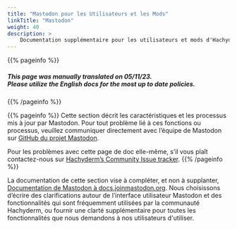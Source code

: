 ```yaml
---
title: "Mastodon pour les Utilisateurs et les Mods"
linkTitle: "Mastodon"
weight: 40
description: >
    Documentation supplémentaire pour les utilisateurs et mods d'Hachyderm.
---
```


{{% pageinfo %}}
<h5 class="text-center">This page was manually translated on 05/11/23. </br>Please utilize the English docs for the most up to date policies.</h5>
{{% /pageinfo %}}

{{% pageinfo %}}
Cette section décrit les caractéristiques et les processus mis à jour par Mastodon. Pour tout problème lié à ces fonctions ou processus, veuillez communiquer directement avec l’équipe de Mastodon sur [GitHub du projet Mastodon](https://github.com/mastodon/mastodon).

Pour les problèmes avec cette page de doc elle-même, s’il vous plaît contactez-nous sur [Hachyderm’s Community Issue tracker](https://github.com/hachyderm/community/issues).
{{% /pageinfo %}}

La documentation de cette section vise à compléter, et non à supplanter, [Documentation de Mastodon à docs.joinmastodon.org](https://docs.joinmastodon.org/). Nous choisissons d’écrire des clarifications autour de l’interface utilisateur Mastodon et des fonctionnalités qui sont fréquemment utilisées par la communauté Hachyderm, ou fournir une clarté supplémentaire pour toutes les fonctionnalités que nous demandons à nos utilisateurs d'utiliser.